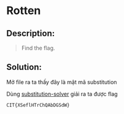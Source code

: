 # Rotten

## Description:

> Find the flag.

## Solution:

Mở file ra ta thấy đây là mật mã substitution

Dùng [substitution-solver](https://www.guballa.de/substitution-solver) giải ra ta được flag

```
CIT{XSeflHTrChQAbDGSdW}
```
